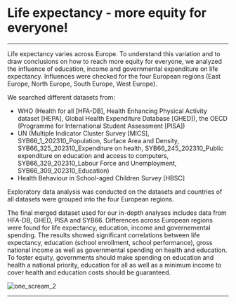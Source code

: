 # Life expectancy - more equity for everyone!
---

Life expectancy varies across Europe. To understand this variation and to draw conclusions on how to reach more equity for everyone, we analyzed the influence of education, income and governmental expenditure on life expectancy. Influences were checked for the four European regions (East Europe, North Europe, South Europe, West Europe). 

We searched different datasets from:
- WHO (Health for all [HFA-DB], Health Enhancing Physical Activity dataset [HEPA], Global Health Expenditure Database [GHED]), the OECD (Programme for International Student Assessment [PISA])
- UN (Multiple Indicator Cluster Survey [MICS], SYB66_1_202310_Population, Surface Area and Density, SYB66_325_202310_Expenditure on health, SYB66_245_202310_Public expenditure on education and access to computers, SYB66_329_202310_Labour Force and Unemployment, SYB66_309_202310_Education)
- Health Behaviour in School-aged Children Survey [HBSC]

Exploratory data analysis was conducted on the datasets and countries of all datasets were grouped into the four European regions. 

The final merged dataset used for our in-depth analyses includes data from HFA-DB, GHED, PISA and SYB66. Differences across European regions were found for life expectancy, education, income and governemental spending. The results showed significant correlations between life expectancy, education (school enrollment, school performance), gross national income as well as governmental spending on health and education. To foster equity, governments should make spending on education and health a national priority, education for all as well as a minimum income to cover health and education costs should be guaranteed.

![one_scream_2](https://github.com/EduHealth-Insights/Edu-health-demographics/assets/160042513/b426e862-e65f-4412-bb33-68c98d6bef3c)

---


